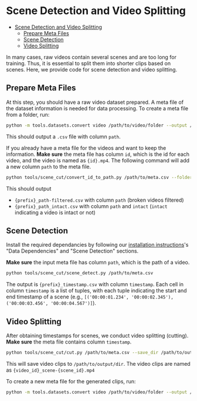 # Scene Detection and Video Splitting

- [Scene Detection and Video Splitting](#scene-detection-and-video-splitting)
    - [Prepare Meta Files](#prepare-meta-files)
    - [Scene Detection](#scene-detection)
    - [Video Splitting](#video-splitting)

In many cases, raw videos contain several scenes and are too long for training. Thus, it is essential to split them into shorter
clips based on scenes. Here, we provide code for scene detection and video splitting.

## Prepare Meta Files
At this step, you should have a raw video dataset prepared. A meta file of the dataset information is needed for data processing. To create a meta file from a folder, run:

```bash
python -m tools.datasets.convert video /path/to/video/folder --output /path/to/save/meta.csv
```
This should output a `.csv` file with column `path`.

If you already have a meta file for the videos and want to keep the information.
**Make sure** the meta file has column `id`, which is the id for each video, and the video is named as `{id}.mp4`.
The following command will add a new column `path` to the meta file.

```bash
python tools/scene_cut/convert_id_to_path.py /path/to/meta.csv --folder_path /path/to/video/folder
```
This should output
- `{prefix}_path-filtered.csv` with column `path` (broken videos filtered)
- `{prefix}_path_intact.csv` with column `path` and `intact` (`intact` indicating a video is intact or not)


## Scene Detection

Install the required dependancies by following our [installation instructions](../../docs/installation.md)'s "Data Dependencies" and "Scene Detection" sections.

<!-- The next step is to detect scenes in a video.
We use [`PySceneDetect`](https://github.com/Breakthrough/PySceneDetect) for this job.
```bash
pip install scenedetect[opencv] --upgrade
``` -->

**Make sure** the input meta file has column `path`, which is the path of a video.

```bash
python tools/scene_cut/scene_detect.py /path/to/meta.csv
```
The output is `{prefix}_timestamp.csv` with column `timestamp`. Each cell in column `timestamp` is a list of tuples,
with each tuple indicating the start and end timestamp of a scene
(e.g., `[('00:00:01.234', '00:00:02.345'), ('00:00:03.456', '00:00:04.567')]`).

## Video Splitting
After obtaining timestamps for scenes, we conduct video splitting (cutting).
**Make sure** the meta file contains column `timestamp`.

```bash
python tools/scene_cut/cut.py /path/to/meta.csv --save_dir /path/to/output/dir
```

This will save video clips to `/path/to/output/dir`. The video clips are named as `{video_id}_scene-{scene_id}.mp4`

To create a new meta file for the generated clips, run:
```bash
python -m tools.datasets.convert video /path/to/video/folder --output /path/to/save/meta.csv
```
